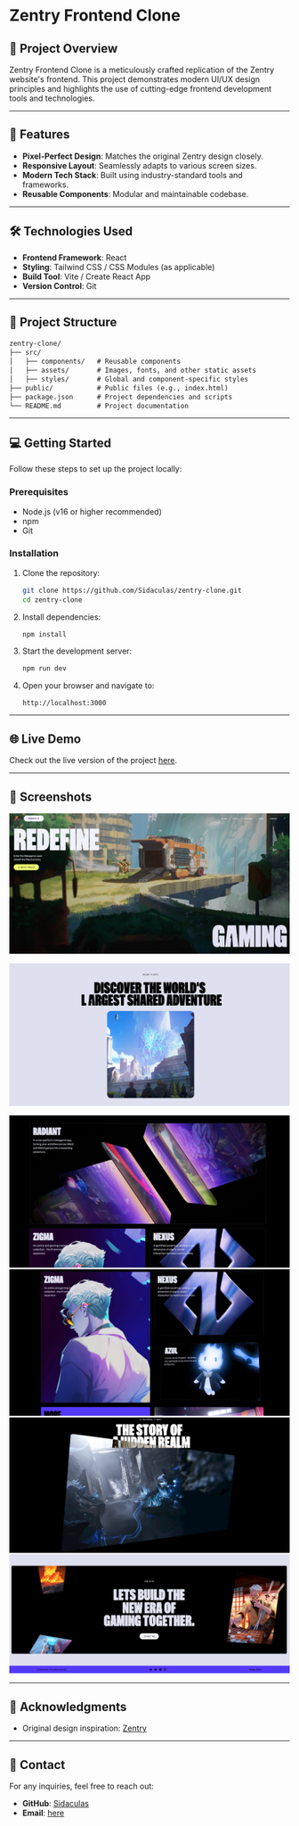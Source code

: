 # Zentry Frontend Clone

## 🌟 Project Overview

Zentry Frontend Clone is a meticulously crafted replication of the Zentry website's frontend. This project demonstrates modern UI/UX design principles and highlights the use of cutting-edge frontend development tools and technologies.

---

## 🚀 Features

- **Pixel-Perfect Design**: Matches the original Zentry design closely.
- **Responsive Layout**: Seamlessly adapts to various screen sizes.
- **Modern Tech Stack**: Built using industry-standard tools and frameworks.
- **Reusable Components**: Modular and maintainable codebase.

---

## 🛠️ Technologies Used

- **Frontend Framework**: React
- **Styling**: Tailwind CSS / CSS Modules (as applicable)
- **Build Tool**: Vite / Create React App
- **Version Control**: Git

---

## 📂 Project Structure

```plaintext
zentry-clone/
├── src/
│   ├── components/   # Reusable components
│   ├── assets/       # Images, fonts, and other static assets
│   ├── styles/       # Global and component-specific styles
├── public/           # Public files (e.g., index.html)
├── package.json      # Project dependencies and scripts
└── README.md         # Project documentation
```

---

## 💻 Getting Started

Follow these steps to set up the project locally:

### Prerequisites

- Node.js (v16 or higher recommended)
- npm
- Git

### Installation

1. Clone the repository:

   ```bash
   git clone https://github.com/Sidaculas/zentry-clone.git
   cd zentry-clone
   ```

2. Install dependencies:

   ```bash
   npm install
   ```

3. Start the development server:

   ```bash
   npm run dev

   ```

4. Open your browser and navigate to:

   ```plaintext
   http://localhost:3000
   ```

---

## 🌐 Live Demo

Check out the live version of the project [here](#).

---

## 📸 Screenshots

![Home Page](screenshots/hero.png)

![About](screenshots/about.png)

![Features](screenshots/features.png)
![Features Grid](screenshots/features-grid.png)
![Story](screenshots/story.png)
![Contact](screenshots/contact.png)

---

## 🙏 Acknowledgments

- Original design inspiration: [Zentry](https://zentry.com)

---

## 📧 Contact

For any inquiries, feel free to reach out:

- **GitHub**: [Sidaculas](https://github.com/Sidaculas)
- **Email**: [here](mailto:shafaat.siddhi@gmail.com)
